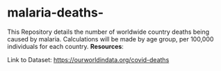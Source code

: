 # malaria-deaths-
This Repository details the number of worldwide country deaths being caused by malaria. Calculations will be made by age group, per 100,000 individuals for each country.
**Resources**:

Link to Dataset: https://ourworldindata.org/covid-deaths
